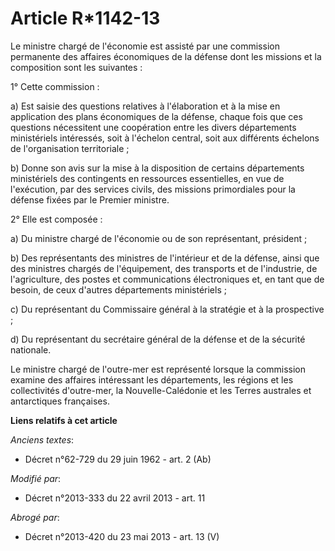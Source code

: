 # Article R*1142-13

Le ministre chargé de l'économie est assisté par une commission permanente des affaires économiques de la défense dont les
missions et la composition sont les suivantes : 

1° Cette commission : 

a) Est saisie des questions relatives à l'élaboration et à la mise en application des plans économiques de la défense, chaque
fois que ces questions nécessitent une coopération entre les divers départements ministériels intéressés, soit à l'échelon
central, soit aux différents échelons de l'organisation territoriale ; 

b) Donne son avis sur la mise à la disposition de certains départements ministériels des contingents en ressources
essentielles, en vue de l'exécution, par des services civils, des missions primordiales pour la défense fixées par le Premier
ministre. 

2° Elle est composée : 

a) Du ministre chargé de l'économie ou de son représentant, président ; 

b) Des représentants des ministres de l'intérieur et de la défense, ainsi que des ministres chargés de l'équipement, des
transports et de l'industrie, de l'agriculture, des postes et communications électroniques et, en tant que de besoin, de ceux
d'autres départements ministériels ; 

c) Du représentant du Commissaire général à la stratégie et à la prospective ; 

d) Du représentant du secrétaire général de la défense et de la sécurité nationale. 

Le ministre chargé de l'outre-mer est représenté lorsque la commission examine des affaires intéressant les départements, les
régions et les collectivités d'outre-mer, la Nouvelle-Calédonie et les Terres australes et antarctiques françaises.

**Liens relatifs à cet article**

_Anciens textes_:

  - Décret n°62-729 du 29 juin 1962 - art. 2 (Ab)

_Modifié par_:

  - Décret n°2013-333 du 22 avril 2013 - art. 11

_Abrogé par_:

  - Décret n°2013-420 du 23 mai 2013 - art. 13 (V)

